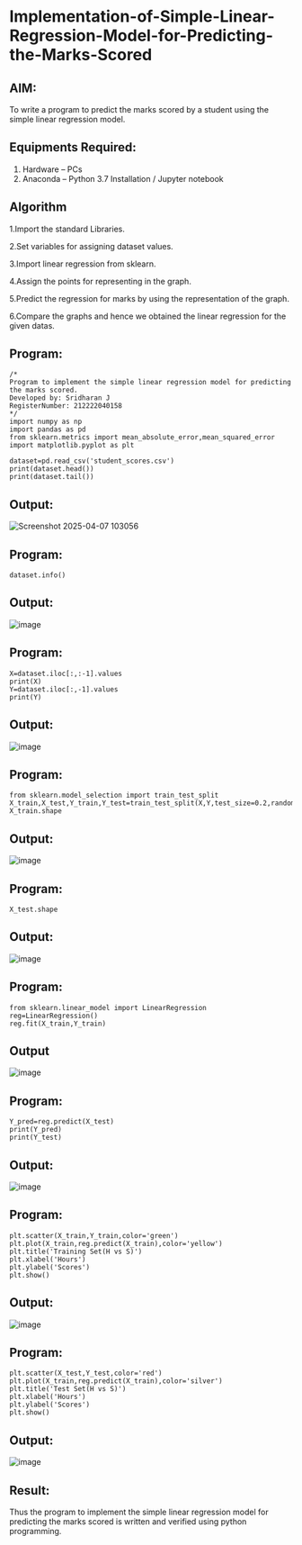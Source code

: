 # Implementation-of-Simple-Linear-Regression-Model-for-Predicting-the-Marks-Scored

## AIM:
To write a program to predict the marks scored by a student using the simple linear regression model.

## Equipments Required:
1. Hardware – PCs
2. Anaconda – Python 3.7 Installation / Jupyter notebook

## Algorithm
1.Import the standard Libraries.

2.Set variables for assigning dataset values.

3.Import linear regression from sklearn. 

4.Assign the points for representing in the graph. 

5.Predict the regression for marks by using the representation of the graph.
 
6.Compare the graphs and hence we obtained the linear regression for the given datas. 

## Program:
```
/*
Program to implement the simple linear regression model for predicting the marks scored.
Developed by: Sridharan J 
RegisterNumber: 212222040158
*/
import numpy as np
import pandas as pd
from sklearn.metrics import mean_absolute_error,mean_squared_error
import matplotlib.pyplot as plt

dataset=pd.read_csv('student_scores.csv')
print(dataset.head())
print(dataset.tail())
```
## Output:
![Screenshot 2025-04-07 103056](https://github.com/user-attachments/assets/cd612d53-c0b1-47e3-86b5-cbefce4e3c05)

## Program:
```
dataset.info()
```
## Output:
![image](https://github.com/user-attachments/assets/cec9458e-2aa6-4a67-9f30-7ee337643ee6)

## Program:
```
X=dataset.iloc[:,:-1].values
print(X)
Y=dataset.iloc[:,-1].values
print(Y)
```
## Output:
![image](https://github.com/user-attachments/assets/a721fd7c-946d-4bae-80dc-ad440f4d6dca)

## Program:
```
from sklearn.model_selection import train_test_split
X_train,X_test,Y_train,Y_test=train_test_split(X,Y,test_size=0.2,random_state=0)
X_train.shape
```
## Output:
![image](https://github.com/user-attachments/assets/85d54c93-a000-4b57-8528-b90ff06f4411)

## Program:
```
X_test.shape
```
## Output:
![image](https://github.com/user-attachments/assets/22e896cd-722f-4dbf-82bd-2ca2b24dda89)

## Program:
```
from sklearn.linear_model import LinearRegression
reg=LinearRegression()
reg.fit(X_train,Y_train)
```
## Output
![image](https://github.com/user-attachments/assets/8ffabef6-2e47-4d3b-a580-fa3f6f074850)

## Program:
```
Y_pred=reg.predict(X_test)
print(Y_pred)
print(Y_test)
```
## Output:
![image](https://github.com/user-attachments/assets/bd9f3d3e-a3b9-408b-a495-d8cea3bc75c3)

## Program:
```
plt.scatter(X_train,Y_train,color='green')
plt.plot(X_train,reg.predict(X_train),color='yellow')
plt.title('Training Set(H vs S)')
plt.xlabel('Hours')
plt.ylabel('Scores')
plt.show()
```
## Output:
![image](https://github.com/user-attachments/assets/9e35b0de-6295-4b03-b022-f5233e0d759f)

## Program:
```
plt.scatter(X_test,Y_test,color='red')
plt.plot(X_train,reg.predict(X_train),color='silver')
plt.title('Test Set(H vs S)')
plt.xlabel('Hours')
plt.ylabel('Scores')
plt.show()
```
## Output:
![image](https://github.com/user-attachments/assets/34d8fc8f-6f4c-4ae2-a972-0234c39bb97a)
## Result:
Thus the program to implement the simple linear regression model for predicting the marks scored is written and verified using python programming.
